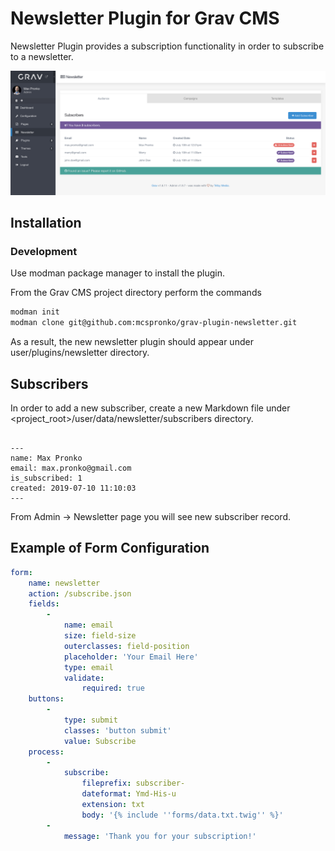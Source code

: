 # Newsletter Plugin for Grav CMS
Newsletter Plugin provides a subscription functionality in order to subscribe to a newsletter.

![Newsletter Main Screen](https://github.com/mcspronko/grav-plugin-newsletter/raw/master/docs/newsletter-main.png "Newsletter Plugin")


## Installation

### Development

Use modman package manager to install the plugin.

From the Grav CMS project directory perform the commands
```bash
modman init
modman clone git@github.com:mcspronko/grav-plugin-newsletter.git
```

As a result, the new newsletter plugin should appear under user/plugins/newsletter directory. 

## Subscribers
In order to add a new subscriber, create a new Markdown file under <project_root>/user/data/newsletter/subscribers directory.

```

---
name: Max Pronko
email: max.pronko@gmail.com
is_subscribed: 1
created: 2019-07-10 11:10:03
---

```

From Admin -> Newsletter page you will see new subscriber record.



## Example of Form Configuration
```yaml
form:
    name: newsletter
    action: /subscribe.json
    fields:
        -
            name: email
            size: field-size
            outerclasses: field-position
            placeholder: 'Your Email Here'
            type: email
            validate:
                required: true
    buttons:
        -
            type: submit
            classes: 'button submit'
            value: Subscribe
    process:
        -
            subscribe:
                fileprefix: subscriber-
                dateformat: Ymd-His-u
                extension: txt
                body: '{% include ''forms/data.txt.twig'' %}'
        -
            message: 'Thank you for your subscription!'
```
